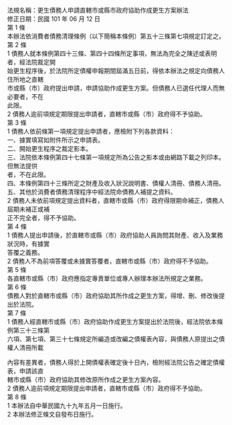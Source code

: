 法規名稱：更生債務人申請直轄市或縣市政府協助作成更生方案辦法  
修正日期：民國 101 年 06 月 12 日  
第 1 條  
本辦法依消費者債務清理條例（以下簡稱本條例）第五十三條第七項規定訂定之。  
第 2 條  
1 債務人就本條例第四十三條、第四十四條所定事項，無法為完全之陳述或表明者，經法院裁定開  
始更生程序後，於法院所定債權申報期間屆滿五日前，得依本辦法之規定向債務人住所地之直轄  
市或縣（市）政府提出申請，申請協助作成更生方案。但債務人已選任代理人而無必要者，不在  
此限。  
2 債務人逾前項規定期限提出申請者，直轄市或縣（市）政府得不予協助。  
第 3 條  
1 債務人依前條第一項規定提出申請者，應檢附下列各款資料：  
一、據實填寫如附件所示之申請表。  
二、開始更生程序之裁定影本。  
三、法院依本條例第四十七條第一項規定所為公告之影本或由網路下載之列印本。但無法提供  
者，不在此限。  
四、本條例第四十三條所定之財產及收入狀況說明書、債權人清冊、債務人清冊。  
五、其他於消費者債務清理程序中經法院命債務人補提之資料。  
2 債務人未依前項規定提出資料者，直轄市或縣（市）政府得限期命補正，債務人屆期未補正或補  
正不完全者，得不予協助。  
第 4 條  
1 債務人提出申請後，於直轄市或縣（市）政府協助人員詢問其財產、收入及業務狀況時，有據實  
答覆之義務。  
2 債務人不為前項答覆或未據實答覆者，直轄市或縣（市）政府得不予協助。  
第 5 條  
各直轄市或縣（市）政府應指定專責單位或專人辦理本辦法所規定之業務。  
第 6 條  
債務人對於直轄市或縣（市）政府協助其所作成之更生方案，得增、刪、修改後提出於法院。  
第 7 條  
1 債務人經直轄市或縣（市）政府協助作成更生方案提出於法院後，經法院依本條例第三十三條第  
六項、第七項、第三十七條規定所編造或改編之債權表內容，與債務人原提出之債權人清冊所載  


內容有差異者，債務人得於上開債權表確定後十日內，檢附經法院公告之確定債權表，申請該直  
轄市或縣（市）政府協助其修改原所作成之更生方案內容。  
2 債務人逾前項規定期限提出申請者，直轄市或縣（市）政府得不予協助。  
第 8 條  
1 本辦法自中華民國九十九年五月一日施行。  
2 本辦法修正條文自發布日施行。  


